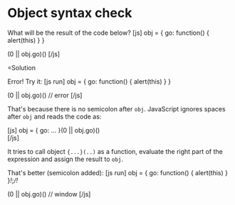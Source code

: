 
# Object syntax check 

What will be the result of the code below?
[js]
obj = {
  go: function() { alert(this) }
}

(0 || obj.go)() 
[/js]

=Solution

Error! Try it:
[js run]
obj = {
  go: function() { alert(this) }
}

(0 || obj.go)()  // error
[/js]

That's because there is no semicolon after `obj`. JavaScript ignores spaces after `obj` and reads the code as:


[js]
obj = { go: ... }(0 || obj.go)()  
[/js]

It tries to call object `{...}(..)` as a function, evaluate the right part of the expression and assign the result to `obj`. 

That's better (semicolon added):
[js run]
obj = {
  go: function() { alert(this) }
}*!*;*/!*

(0 || obj.go)()  // window
[/js]






